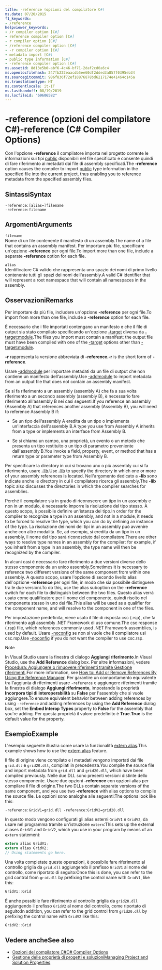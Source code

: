 ```yaml
---
title: -reference (opzioni del compilatore C#)
ms.date: 07/20/2015
f1_keywords:
- /reference
helpviewer_keywords:
- /r compiler option [C#]
- reference compiler option [C#]
- r compiler option [C#]
- /reference compiler option [C#]
- -r compiler option [C#]
- metadata import [C#]
- public type information [C#]
- -reference compiler option [C#]
ms.assetid: 8d13e5b0-abf6-4c46-bf71-2daf2cd0a6c4
ms.openlocfilehash: 247fb222eaacdb5ee60df2dded3a857f0395eb34
ms.sourcegitcommit: 986f836f72ef10876878bd6217174e41464c145a
ms.translationtype: HT
ms.contentlocale: it-IT
ms.lasthandoff: 08/19/2019
ms.locfileid: "69606582"
---
```

# <a name="-reference-c-compiler-options"></a><span data-ttu-id="258f8-102">-reference (opzioni del compilatore C#)</span><span class="sxs-lookup"><span data-stu-id="258f8-102">-reference (C# Compiler Options)</span></span>
<span data-ttu-id="258f8-103">Con l'opzione **-reference** il compilatore importa nel progetto corrente le informazioni sui tipi [public](../keywords/public.md) disponibili nel file specificato e consente quindi di fare riferimento ai metadati dai file di assembly specificati.</span><span class="sxs-lookup"><span data-stu-id="258f8-103">The **-reference** option causes the compiler to import [public](../keywords/public.md) type information in the specified file into the current project, thus enabling you to reference metadata from the specified assembly files.</span></span>  
  
## <a name="syntax"></a><span data-ttu-id="258f8-104">Sintassi</span><span class="sxs-lookup"><span data-stu-id="258f8-104">Syntax</span></span>  
  
```console  
-reference:[alias=]filename  
-reference:filename  
```  
  
## <a name="arguments"></a><span data-ttu-id="258f8-105">Argomenti</span><span class="sxs-lookup"><span data-stu-id="258f8-105">Arguments</span></span>  
 `filename`  
 <span data-ttu-id="258f8-106">Nome di un file contenente il manifesto di un assembly.</span><span class="sxs-lookup"><span data-stu-id="258f8-106">The name of a file that contains an assembly manifest.</span></span> <span data-ttu-id="258f8-107">Per importare più file, specificare un'opzione **-reference** per ogni file.</span><span class="sxs-lookup"><span data-stu-id="258f8-107">To import more than one file, include a separate **-reference** option for each file.</span></span>  
  
 `alias`  
 <span data-ttu-id="258f8-108">Identificatore C# valido che rappresenta uno spazio dei nomi di primo livello contenente tutti gli spazi dei nomi dell'assembly.</span><span class="sxs-lookup"><span data-stu-id="258f8-108">A valid C# identifier that will represent a root namespace that will contain all namespaces in the assembly.</span></span>  
  
## <a name="remarks"></a><span data-ttu-id="258f8-109">Osservazioni</span><span class="sxs-lookup"><span data-stu-id="258f8-109">Remarks</span></span>  
 <span data-ttu-id="258f8-110">Per importare da più file, includere un'opzione **-reference** per ogni file.</span><span class="sxs-lookup"><span data-stu-id="258f8-110">To import from more than one file, include a **-reference** option for each file.</span></span>  
  
 <span data-ttu-id="258f8-111">È necessario che i file importati contengano un manifesto e che il file di output sia stato compilato specificando un'opzione [-target](./target-compiler-option.md) diversa da [-target:module](./target-module-compiler-option.md).</span><span class="sxs-lookup"><span data-stu-id="258f8-111">The files you import must contain a manifest; the output file must have been compiled with one of the [-target](./target-compiler-option.md) options other than [-target:module](./target-module-compiler-option.md).</span></span>  
  
 <span data-ttu-id="258f8-112">**-r** rappresenta la versione abbreviata di **-reference**.</span><span class="sxs-lookup"><span data-stu-id="258f8-112">**-r** is the short form of **-reference**.</span></span>  
  
 <span data-ttu-id="258f8-113">Usare [-addmodule](./addmodule-compiler-option.md) per importare metadati da un file di output che non contiene un manifesto dell'assembly.</span><span class="sxs-lookup"><span data-stu-id="258f8-113">Use [-addmodule](./addmodule-compiler-option.md) to import metadata from an output file that does not contain an assembly manifest.</span></span>  
  
 <span data-ttu-id="258f8-114">Se si fa riferimento a un assembly (assembly A) che fa a sua volta riferimento a un secondo assembly (assembly B), è necessario fare riferimento all'assembly B nei casi seguenti:</span><span class="sxs-lookup"><span data-stu-id="258f8-114">If you reference an assembly (Assembly A) that references another assembly (Assembly B), you will need to reference Assembly B if:</span></span>  
  
- <span data-ttu-id="258f8-115">Se un tipo dell'assembly A eredita da un tipo o implementa un'interfaccia dell'assembly B.</span><span class="sxs-lookup"><span data-stu-id="258f8-115">A type you use from Assembly A inherits from a type or implements an interface from Assembly B.</span></span>  
  
- <span data-ttu-id="258f8-116">Se si chiama un campo, una proprietà, un evento o un metodo che presenta un tipo restituito o un tipo di parametro proveniente dall'assembly B.</span><span class="sxs-lookup"><span data-stu-id="258f8-116">You invoke a field, property, event, or method that has a return type or parameter type from Assembly B.</span></span>  
  
 <span data-ttu-id="258f8-117">Per specificare la directory in cui si trovano uno o più assembly cui si fa riferimento, usare [-lib](./lib-compiler-option.md).</span><span class="sxs-lookup"><span data-stu-id="258f8-117">Use [-lib](./lib-compiler-option.md) to specify the directory in which one or more of your assembly references is located.</span></span> <span data-ttu-id="258f8-118">Nell'argomento dedicato a **-lib** sono indicate anche le directory in cui il compilatore ricerca gli assembly.</span><span class="sxs-lookup"><span data-stu-id="258f8-118">The **-lib** topic also discusses the directories in which the compiler searches for assemblies.</span></span>  
  
 <span data-ttu-id="258f8-119">Perché il compilatore sia in grado di riconoscere un tipo in un assembly e non in un modulo, è necessario imporre la risoluzione del tipo stesso. A questo scopo, è possibile definire un'istanza del tipo.</span><span class="sxs-lookup"><span data-stu-id="258f8-119">In order for the compiler to recognize a type in an assembly, and not in a module, it needs to be forced to resolve the type, which you can do by defining an instance of the type.</span></span> <span data-ttu-id="258f8-120">La risoluzione dei nomi dei tipi in un assembly può avvenire anche con altre modalità. Se, ad esempio, si eredita da un tipo in un assembly, il nome del tipo sarà riconosciuto dal compilatore.</span><span class="sxs-lookup"><span data-stu-id="258f8-120">There are other ways to resolve type names in an assembly for the compiler: for example, if you inherit from a type in an assembly, the type name will then be recognized by the compiler.</span></span>  
  
 <span data-ttu-id="258f8-121">In alcuni casi è necessario fare riferimento a due versioni diverse dello stesso componente da un unico assembly.</span><span class="sxs-lookup"><span data-stu-id="258f8-121">Sometimes it is necessary to reference two different versions of the same component from within one assembly.</span></span> <span data-ttu-id="258f8-122">A questo scopo, usare l'opzione di secondo livello alias dell'opzione **-reference** per ogni file, in modo che sia possibile distinguere tra le due versioni.</span><span class="sxs-lookup"><span data-stu-id="258f8-122">To do this, use the alias suboption on the **-reference** switch for each file to distinguish between the two files.</span></span> <span data-ttu-id="258f8-123">Questo alias verrà usato come qualificatore per il nome del componente, quindi risolto nel componente stesso in uno dei file.</span><span class="sxs-lookup"><span data-stu-id="258f8-123">This alias will be used as a qualifier for the component name, and will resolve to the component in one of the files.</span></span>  
  
 <span data-ttu-id="258f8-124">Per impostazione predefinita, viene usato il file di risposta csc (.rsp), che fa riferimento agli assembly .NET Framework di uso comune.</span><span class="sxs-lookup"><span data-stu-id="258f8-124">The csc response (.rsp) file, which references commonly used .NET Framework assemblies, is used by default.</span></span> <span data-ttu-id="258f8-125">Usare [-noconfig](./noconfig-compiler-option.md) se non si vuole che il compilatore usi csc.rsp.</span><span class="sxs-lookup"><span data-stu-id="258f8-125">Use [-noconfig](./noconfig-compiler-option.md) if you do not want the compiler to use csc.rsp.</span></span>  
  
> [!NOTE]
> <span data-ttu-id="258f8-126">In Visual Studio usare la finestra di dialogo **Aggiungi riferimento**.</span><span class="sxs-lookup"><span data-stu-id="258f8-126">In Visual Studio, use the **Add Reference** dialog box.</span></span> <span data-ttu-id="258f8-127">Per altre informazioni, vedere [Procedura: Aggiungere o rimuovere riferimenti tramite Gestione riferimenti](/visualstudio/ide/how-to-add-or-remove-references-by-using-the-reference-manager).</span><span class="sxs-lookup"><span data-stu-id="258f8-127">For more information, see [How to: Add or Remove References By Using the Reference Manager](/visualstudio/ide/how-to-add-or-remove-references-by-using-the-reference-manager).</span></span> <span data-ttu-id="258f8-128">Per garantire un comportamento equivalente tra l'aggiunta di riferimenti usare `-reference` e aggiungere riferimenti tramite la finestra di dialogo **Aggiungi riferimento**, impostando la proprietà **Incorpora tipi di interoperabilità** su **False** per l'assembly che si vuole aggiungere.</span><span class="sxs-lookup"><span data-stu-id="258f8-128">To ensure equivalent behavior between adding references by using `-reference` and adding references by using the **Add Reference** dialog box, set the **Embed Interop Types** property to **False** for the assembly that you're adding.</span></span> <span data-ttu-id="258f8-129">Per questa proprietà il valore predefinito è **True**.</span><span class="sxs-lookup"><span data-stu-id="258f8-129">**True** is the default value for the property.</span></span>  
  
## <a name="example"></a><span data-ttu-id="258f8-130">Esempio</span><span class="sxs-lookup"><span data-stu-id="258f8-130">Example</span></span>  
 <span data-ttu-id="258f8-131">L'esempio seguente illustra come usare la funzionalità [extern alias](../keywords/extern-alias.md).</span><span class="sxs-lookup"><span data-stu-id="258f8-131">This example shows how to use the [extern alias](../keywords/extern-alias.md) feature.</span></span>  
  
 <span data-ttu-id="258f8-132">Il file di origine viene compilato e i metadati vengono importati dai file `grid.dll` e `grid20.dll`, compilati in precedenza.</span><span class="sxs-lookup"><span data-stu-id="258f8-132">You compile the source file and import metadata from `grid.dll` and `grid20.dll`, which have been compiled previously.</span></span> <span data-ttu-id="258f8-133">Nelle due DLL sono presenti versioni distinte dello stesso componente. Usare due opzioni **-reference** con opzioni alias per compilare il file di origine.</span><span class="sxs-lookup"><span data-stu-id="258f8-133">The two DLLs contain separate versions of the same component, and you use two **-reference** with alias options to compile the source file.</span></span> <span data-ttu-id="258f8-134">Le opzioni sono analoghe alle seguenti:</span><span class="sxs-lookup"><span data-stu-id="258f8-134">The options look like this:</span></span>  

```console
-reference:GridV1=grid.dll -reference:GridV2=grid20.dll  
```
  
 <span data-ttu-id="258f8-135">In questo modo vengono configurati gli alias esterni `GridV1` e `GridV2`, da usare nel programma tramite un'istruzione `extern`:</span><span class="sxs-lookup"><span data-stu-id="258f8-135">This sets up the external aliases `GridV1` and `GridV2`, which you use in your program by means of an `extern` statement:</span></span>  
  
```csharp  
extern alias GridV1;  
extern alias GridV2;  
// Using statements go here.  
```  
  
 <span data-ttu-id="258f8-136">Una volta completate queste operazioni, è possibile fare riferimento al controllo griglia da `grid.dll` aggiungendo il prefisso `GridV1` al nome del controllo, come riportato di seguito:</span><span class="sxs-lookup"><span data-stu-id="258f8-136">Once this is done, you can refer to the grid control from `grid.dll` by prefixing the control name with `GridV1`, like this:</span></span>  
  
```csharp  
GridV1::Grid  
```  
  
 <span data-ttu-id="258f8-137">È anche possibile fare riferimento al controllo griglia da `grid20.dll` aggiungendo il prefisso `GridV2` al nome del controllo, come riportato di seguito:</span><span class="sxs-lookup"><span data-stu-id="258f8-137">In addition, you can refer to the grid control from `grid20.dll` by prefixing the control name with `GridV2` like this:</span></span>  
  
```csharp  
GridV2::Grid   
```  
  
## <a name="see-also"></a><span data-ttu-id="258f8-138">Vedere anche</span><span class="sxs-lookup"><span data-stu-id="258f8-138">See also</span></span>

- [<span data-ttu-id="258f8-139">Opzioni del compilatore C#</span><span class="sxs-lookup"><span data-stu-id="258f8-139">C# Compiler Options</span></span>](./index.md)
- [<span data-ttu-id="258f8-140">Gestione delle proprietà di progetti e soluzioni</span><span class="sxs-lookup"><span data-stu-id="258f8-140">Managing Project and Solution Properties</span></span>](/visualstudio/ide/managing-project-and-solution-properties)
